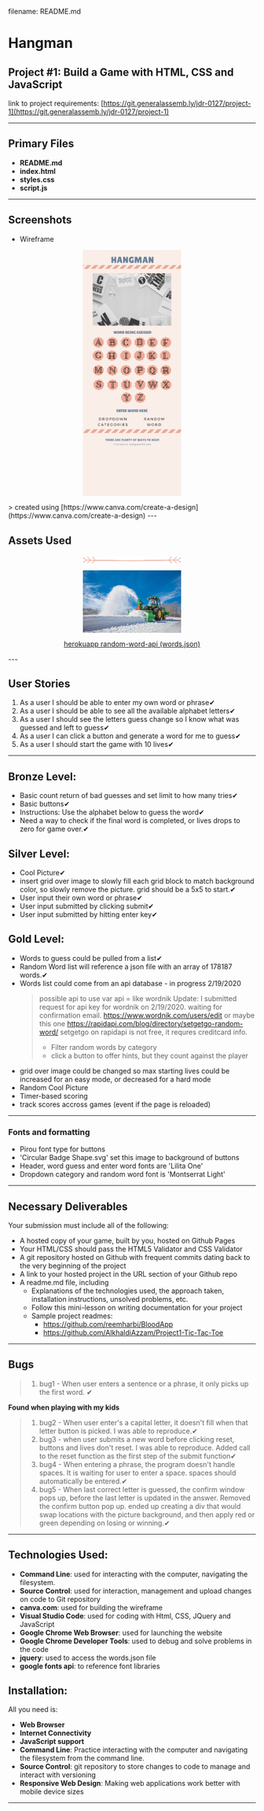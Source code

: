 filename: README.md
# Hangman
## Project #1: Build a Game with HTML, CSS and JavaScript

link to project requirements: [https://git.generalassemb.ly/jdr-0127/project-1](https://git.generalassemb.ly/jdr-0127/project-1)

---
## Primary Files

- **README.md**
- **index.html**
- **styles.css**
- **script.js**
---

## Screenshots
- Wireframe
<p align="center">
<img src='https://github.com/Antelman82/Project-1/blob/master/Hangmanish%20Layout.png' width=200 align='center'>
</p>
> created using [https://www.canva.com/create-a-design](https://www.canva.com/create-a-design)
---

## Assets Used
<p align="center">
<img src="https://github.com/Antelman82/Project-1/blob/master/images/Line_Arrow_With_Tail.svg" width=200 align=center>
</p>
<p align="center">
<img src="https://github.com/Antelman82/Project-1/blob/master/images/sb21_series_mounted_snowblower.jpg" width=200 align=center>
</p>
<p align='center'>
<a href='https://random-word-api.herokuapp.com/'>herokuapp random-word-api (words.json)</a>
</p>
---

## User Stories
1. As a user I should be able to enter my own word or phrase✔
1. As a user I should be able to see all the available alphabet letters✔
1. As a user I should see the letters guess change so I know what was guessed and left to guess✔
1. As a user I can click a button and generate a word for me to guess✔
1. As a user I should start the game with 10 lives✔
---

## Bronze Level:
- Basic count return of bad guesses and set limit to how many tries✔
- Basic buttons✔
- Instructions: Use the alphabet below to guess the word✔
- Need a way to check if the final word is completed, or lives drops to zero for game over.✔

## Silver Level:
- Cool Picture✔
- insert grid over image to slowly fill each grid block to match background color, so slowly remove the picture. grid should be a 5x5 to start.✔
- User input their own word or phrase✔
- User input submitted by clicking submit✔
- User input submitted by hitting enter key✔

## Gold Level:
- Words to guess could be pulled from a list✔
- Random Word list will reference a json file with an array of 178187 words.✔
- Words list could come from an api database - in progress 2/19/2020
  > possible api to use var api = like wordnik 
  Update: I submitted request for api key for wordnik on 2/19/2020. waiting for confirmation email.
  https://www.wordnik.com/users/edit
  or maybe this one https://rapidapi.com/blog/directory/setgetgo-random-word/
  setgetgo on rapidapi is not free, it requres creditcard info.
  > - Filter random words by category 
  > - click a button to offer hints, but they count against the player
- grid over image could be changed so max starting lives could be increased for an easy mode, or decreased for a hard mode
- Random Cool Picture
- Timer-based scoring
- track scores accross games (event if the page is reloaded)
---

### Fonts and formatting
- Pirou font type for buttons
- 'Circular Badge Shape.svg' set this image to background of buttons
- Header, word guess and enter word fonts are 'Lilita One'
- Dropdown category and random word font is 'Montserrat Light'
---

## Necessary Deliverables
Your submission must include all of the following:

- A hosted copy of your game, built by you, hosted on Github Pages
- Your HTML/CSS should pass the HTML5 Validator and CSS Validator
- A git repository hosted on Github with frequent commits dating back to the very beginning of the project
- A link to your hosted project in the URL section of your Github repo
- A readme.md file, including
    - Explanations of the technologies used, the approach taken, installation instructions, unsolved problems, etc.
    - Follow this mini-lesson on writing documentation for your project
    - Sample project readmes:
        - https://github.com/reemharbi/BloodApp
        - https://github.com/AlkhaldiAzzam/Project1-Tic-Tac-Toe
---

## Bugs
> 1. bug1 - When user enters a sentence or a phrase, it only picks up the first word. ✔

**Found when playing with my kids**
> 1. bug2 - When user enter's a capital letter, it doesn't fill when that letter button is picked. I was able to reproduce.✔
> 1. bug3 - when user submits a new word before clicking reset, buttons and lives don't reset. I was able to reproduce. Added call to the reset function as the first step of the submit function✔ 
> 1. bug4 - When entering a phrase, the program doesn't handle spaces. It is waiting for user to enter a space. spaces should automatically be entered.✔
> 1. bug5 - When last correct letter is guessed, the confirm window pops up, before the last letter is updated in the answer. Removed the confirm button pop up. ended up creating a div that would swap locations with the picture background, and then apply red or green depending on losing or winning.✔ 

---
## Technologies Used:
- **Command Line**: used for interacting with the computer, navigating the filesystem.
- **Source Control**: used for interaction, management and upload changes on code to Git repository
- **canva.com**: used for building the wireframe
- **Visual Studio Code**: used for coding with Html, CSS, JQuery and JavaScript
- **Google Chrome Web Browser**: used for launching the website
- **Google Chrome Developer Tools**: used to debug and solve problems in the code
- **jquery**: used to access the words.json file
- **google fonts api**: to reference font libraries

## Installation:
All you need is:
- **Web Browser**
- **Internet Connectivity**
- **JavaScript support**
- **Command Line**: Practice interacting with the computer and navigating the filesystem from the command line.
- **Source Control**: git repository to store changes to code to manage and interact with versioning
- **Responsive Web Design**: Making web applications work better with mobile device sizes
---